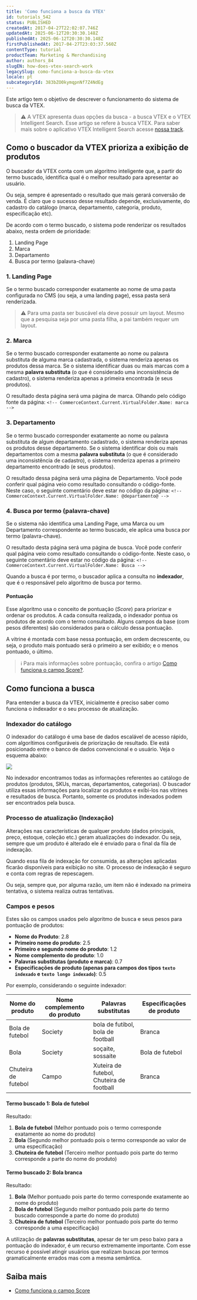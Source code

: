 ```yaml
---
title: 'Como funciona a busca da VTEX'
id: tutorials_542
status: PUBLISHED
createdAt: 2017-04-27T22:02:07.746Z
updatedAt: 2025-06-12T20:30:30.148Z
publishedAt: 2025-06-12T20:30:30.148Z
firstPublishedAt: 2017-04-27T23:03:37.560Z
contentType: tutorial
productTeam: Marketing & Merchandising
author: authors_84
slugEN: how-does-vtex-search-work
legacySlug: como-funciona-a-busca-da-vtex
locale: pt
subcategoryId: 383bZO0kymqpnNf7Z4NdEg
---
```


Este artigo tem o objetivo de descrever o funcionamento do sistema de busca da VTEX.

> ⚠️ A VTEX apresenta duas opções da busca - a busca VTEX e o VTEX Intelligent Search. Esse artigo se refere à busca VTEX. Para saber mais sobre o aplicativo VTEX Intelligent Search acesse [nossa track](/pt/tracks/vtex-intelligent-search--19wrbB7nEQcmwzDPl1l4Cb).

## Como o buscador da VTEX prioriza a exibição de produtos

O buscador da VTEX conta com um algoritmo inteligente que, a partir do termo buscado, identifica qual é o melhor resultado para apresentar ao usuário.

Ou seja, sempre é apresentado o resultado que mais gerará conversão de venda. É claro que o sucesso desse resultado depende, exclusivamente, do cadastro do catálogo (marca, departamento, categoria, produto, especificação etc).

De acordo com o termo buscado, o sistema pode renderizar os resultados abaixo, nesta ordem de prioridade:
1. Landing Page
2. Marca
3. Departamento
4. Busca por termo (palavra-chave)

### 1. Landing Page

Se o termo buscado corresponder exatamente ao nome de uma pasta configurada no CMS (ou seja, a uma landing page), essa pasta será renderizada.

> ⚠️ Para uma pasta ser buscável ela deve possuir um layout. Mesmo que a pesquisa seja por uma pasta filha, a pai também requer um layout.

### 2. Marca

Se o termo buscado corresponder exatamente ao nome ou palavra substituta de alguma marca cadastrada, o sistema renderiza apenas os produtos dessa marca. Se o sistema identificar duas ou mais marcas com a mesma **palavra substituta** (o que é considerado uma inconsistência de cadastro), o sistema renderiza apenas a primeira encontrada (e seus produtos).

O resultado desta página será uma página de marca. Olhando pelo código fonte da página: `<!-- CommerceContext.Current.VirtualFolder.Name: marca -->`

### 3. Departamento

Se o termo buscado corresponder exatamente ao nome ou palavra substituta de algum departamento cadastrado, o sistema renderiza apenas os produtos desse departamento. Se o sistema identificar dois ou mais departamentos com a mesma **palavra substituta** (o que é considerado uma inconsistência de cadastro), o sistema renderiza apenas a primeiro departamento encontrado (e seus produtos).

O resultado dessa página será uma página de Departamento. Você pode conferir qual página veio como resultado consultando o código-fonte. Neste caso, o seguinte comentário deve estar no código da página: `<!-- CommerceContext.Current.VirtualFolder.Name: @departamento@ -->`

### 4. Busca por termo (palavra-chave)

Se o sistema não identifica uma Landing Page, uma Marca ou um Departamento correspondente ao termo buscado, ele aplica uma busca por termo (palavra-chave).

O resultado desta página será uma página de busca. Você pode conferir qual página veio como resultado consultando o código-fonte. Neste caso, o seguinte comentário deve estar no código da página: `<!-- CommerceContext.Current.VirtualFolder.Name: Busca -->`

Quando a busca é por termo, o buscador aplica a consulta no __indexador__, que é o responsável pelo algoritmo de busca por termo. 

#### Pontuação

Esse algoritmo usa o conceito de pontuação (_Score_) para priorizar e ordenar os produtos.
A cada consulta realizada, o indexador pontua os produtos de acordo com o termo consultado. Alguns campos da base (com pesos diferentes) são considerados para o cálculo dessa pontuação.

A vitrine é montada com base nessa pontuação, em ordem decrescente, ou seja, o produto mais pontuado será o primeiro a ser exibido; e o menos pontuado, o último.

> ℹ️ Para mais informações sobre pontuação, confira o artigo [Como funciona o campo Score?](/pt/tutorial/como-funciona-o-campo-score--1BUZC0mBYEEIUgeQYAKcae).

## Como funciona a busca

Para entender a busca da VTEX, inicialmente é preciso saber como funciona o indexador e o seu processo de atualização.

### Indexador do catálogo

O indexador do catálogo é uma base de dados escalável de acesso rápido, com algorítimos configuráveis de priorização de resultado. Ele está posicionado entre o banco de dados convencional e o usuário. Veja o esquema abaixo:

![](https://raw.githubusercontent.com/vtexdocs/help-center-content/refs/heads/main/docs/pt/tutorials/cat%C3%A1logo/busca/como-funciona-a-busca-da-vtex_1.png)

No indexador encontramos todas as informações referentes ao catálogo de produtos (produtos, SKUs, marcas, departamentos, categorias). O buscador utiliza essas informações para localizar os produtos e exibi-los nas vitrines e resultados de busca. Portanto, somente os produtos indexados podem ser encontrados pela busca.

### Processo de atualização (Indexação)

Alterações nas características de qualquer produto (dados principais, preço, estoque, coleção etc.) geram atualizações do indexador. Ou seja, sempre que um produto é alterado ele é enviado para o final da fila de indexação.

Quando essa fila de indexação for consumida, as alterações aplicadas ficarão disponíveis para exibição no site. O processo de indexação é seguro e conta com regras de repescagem. 

Ou seja, sempre que, por alguma razão, um item não é indexado na primeira tentativa, o sistema realiza outras tentativas.

### Campos e pesos

Estes são os campos usados pelo algoritmo de busca e seus pesos para pontuação de produtos:
- __Nome do Produto__: 2.8
- __Primeiro nome do produto__: 2.5
- __Primeiro e segundo nome do produto__: 1.2
- __Nome complemento do produto__: 1.0
- __Palavras substitutas (produto e marca)__: 0.7
- __Especificações de produto (apenas para campos dos tipos `texto indexado` e `texto longo indexado`)__: 0.5

Por exemplo, considerando o seguinte indexador:

| Nome do produto     | Nome complemento do produto	    | Palavras substitutas     | Especificações de produto     |
| ---------- | ---------- | ---------- | ---------- |
| Bola de futebol       | Society       | bola de futibol, bola de football       | Branca       |
| Bola       | Society       | soçaite, sossaite       | Bola de futebol       |
| Chuteira de futebol       | Campo       | Xuteira de futebol, Chuteira de football       | Branca       |

#### Termo buscado 1: Bola de futebol

Resultado:
1. **Bola de futebol** (Melhor pontuado pois o termo corresponde exatamente ao nome do produto)
2. **Bola** (Segundo melhor pontuado pois o termo corresponde ao valor de uma especificação)
3. **Chuteira de futebol** (Terceiro melhor pontuado pois parte do termo corresponde a parte do nome do produto)

#### Termo buscado 2: Bola branca

Resultado:
1. **Bola** (Melhor pontuado pois parte do termo corresponde exatamente ao nome do produto)
2. **Bola de futebol** (Segundo melhor pontuado pois parte do termo buscado corresponde a parte do nome do produto)
3. **Chuteira de futebol** (Terceiro melhor pontuado pois parte do termo corresponde a uma especificação)

A utilização de __palavras substitutas__, apesar de ter um peso baixo para a pontuação do indexador, é um recurso extremamente importante. Com esse recurso é possível atingir usuários que realizam buscas por termos gramaticalmente errados mas com a mesma semântica.

## Saiba mais
 - [Como funciona o campo Score](/pt/tutorial/como-funciona-o-campo-score--1BUZC0mBYEEIUgeQYAKcae) 

